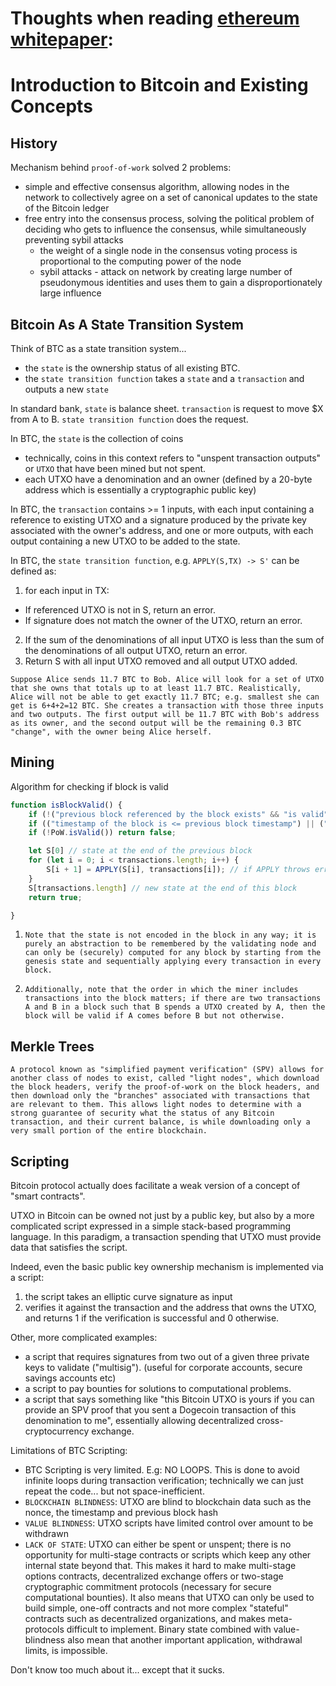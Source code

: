 # Thoughts when reading [ethereum whitepaper](https://ethereum.org/en/whitepaper/):

# Introduction to Bitcoin and Existing Concepts

## History
Mechanism behind `proof-of-work` solved 2 problems:
- simple and effective consensus algorithm, allowing nodes in the network to collectively agree on a set of canonical updates to the state of the Bitcoin ledger
- free entry into the consensus process, solving the political problem of deciding who gets to influence the consensus, while simultaneously preventing sybil attacks
  - the weight of a single node in the consensus voting process is proportional to the computing power of the node
  - sybil attacks - attack on network by creating large number of pseudonymous identities and uses them to gain a disproportionately large influence

## Bitcoin As A State Transition System
Think of BTC as a state transition system...

- the `state` is the ownership status of all existing BTC.
- the `state transition function` takes a `state` and a `transaction` and outputs a new `state`

In standard bank, `state` is balance sheet. `transaction` is request to move $X from A to B. `state transition function` does the request.

In BTC, the `state` is the collection of coins
- technically, coins in this context refers to "unspent transaction outputs" or `UTXO` that have been mined but not spent.
- each UTXO have a denomination and an owner (defined by a 20-byte address which is essentially a cryptographic public key)

In BTC, the `transaction` contains >= 1 inputs, with each input containing a reference to existing UTXO and a signature produced by the private key associated with the owner's address, and one or more outputs, with each output containing a new UTXO to be added to the state.

In BTC, the `state transition function`, e.g. `APPLY(S,TX) -> S'` can be defined as:
1. for each input in TX:
  - If referenced UTXO is not in S, return an error.
  - If signature does not match the owner of the UTXO, return an error.
2. If the sum of the denominations of all input UTXO is less than the sum of the denominations of all output UTXO, return an error.
3. Return S with all input UTXO removed and all output UTXO added.

`Suppose Alice sends 11.7 BTC to Bob. Alice will look for a set of UTXO that she owns that totals up to at least 11.7 BTC. Realistically, Alice will not be able to get exactly 11.7 BTC; e.g. smallest she can get is 6+4+2=12 BTC. She creates a transaction with those three inputs and two outputs. The first output will be 11.7 BTC with Bob's address as its owner, and the second output will be the remaining 0.3 BTC "change", with the owner being Alice herself.`

## Mining
Algorithm for checking if block is valid
```javascript
function isBlockValid() {
    if (!("previous block referenced by the block exists" && "is valid")) return false;
    if (("timestamp of the block is <= previous block timestamp") || ("timestamp < 2 hours into the future")) return false;
    if (!PoW.isValid()) return false;

    let S[0] // state at the end of the previous block
    for (let i = 0; i < transactions.length; i++) {
        S[i + 1] = APPLY(S[i], transactions[i]); // if APPLY throws error, return false
    }
    S[transactions.length] // new state at the end of this block
    return true;

}
```
1. `Note that the state is not encoded in the block in any way; it is purely an abstraction to be remembered by the validating node and can only be (securely) computed for any block by starting from the genesis state and sequentially applying every transaction in every block.`

2. `Additionally, note that the order in which the miner includes transactions into the block matters; if there are two transactions A and B in a block such that B spends a UTXO created by A, then the block will be valid if A comes before B but not otherwise.`

## Merkle Trees
`A protocol known as "simplified payment verification" (SPV) allows for another class of nodes to exist, called "light nodes", which download the block headers, verify the proof-of-work on the block headers, and then download only the "branches" associated with transactions that are relevant to them. This allows light nodes to determine with a strong guarantee of security what the status of any Bitcoin transaction, and their current balance, is while downloading only a very small portion of the entire blockchain.`

## Scripting
Bitcoin protocol actually does facilitate a weak version of a concept of "smart contracts".

UTXO in Bitcoin can be owned not just by a public key, but also by a more complicated script expressed in a simple stack-based programming language. In this paradigm, a transaction spending that UTXO must provide data that satisfies the script.

Indeed, even the basic public key ownership mechanism is implemented via a script:
1. the script takes an elliptic curve signature as input
2. verifies it against the transaction and the address that owns the UTXO, and returns 1 if the verification is successful and 0 otherwise.

Other, more complicated examples:
- a script that requires signatures from two out of a given three private keys to validate ("multisig"). (useful for corporate accounts, secure savings accounts etc)
- a script to pay bounties for solutions to computational problems.
- a script that says something like "this Bitcoin UTXO is yours if you can provide an SPV proof that you sent a Dogecoin transaction of this denomination to me", essentially allowing decentralized cross-cryptocurrency exchange.

Limitations of BTC Scripting:
- BTC Scripting is very limited. E.g: NO LOOPS. This is done to avoid infinite loops during transaction verification; technically we can just repeat the code... but not space-inefficient.
- `BLOCKCHAIN BLINDNESS`: UTXO are blind to blockchain data such as the nonce, the timestamp and previous block hash
- `VALUE BLINDNESS`: UTXO scripts have limited control over amount to be withdrawn
- `LACK OF STATE`: UTXO can either be spent or unspent; there is no opportunity for multi-stage contracts or scripts which keep any other internal state beyond that. This makes it hard to make multi-stage options contracts, decentralized exchange offers or two-stage cryptographic commitment protocols (necessary for secure computational bounties). It also means that UTXO can only be used to build simple, one-off contracts and not more complex "stateful" contracts such as decentralized organizations, and makes meta-protocols difficult to implement. Binary state combined with value-blindness also mean that another important application, withdrawal limits, is impossible.

Don't know too much about it... except that it sucks.
